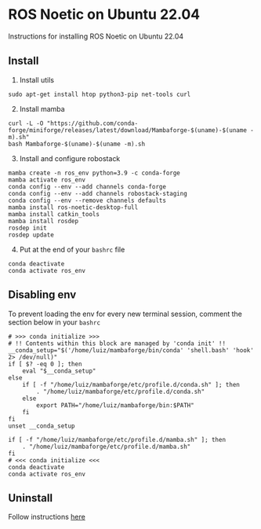 # ROS Noetic on Ubuntu 22.04
Instructions for installing ROS Noetic on Ubuntu 22.04

## Install

1. Install utils
```
sudo apt-get install htop python3-pip net-tools curl
```
2. Install mamba
```
curl -L -O "https://github.com/conda-forge/miniforge/releases/latest/download/Mambaforge-$(uname)-$(uname -m).sh"
bash Mambaforge-$(uname)-$(uname -m).sh
```
3. Install and configure robostack
```
mamba create -n ros_env python=3.9 -c conda-forge
mamba activate ros_env
conda config --env --add channels conda-forge
conda config --env --add channels robostack-staging
conda config --env --remove channels defaults
mamba install ros-noetic-desktop-full
mamba install catkin_tools
mamba install rosdep
rosdep init
rosdep update
```
4. Put at the end of your `bashrc` file
```
conda deactivate
conda activate ros_env
```

## Disabling env

To prevent loading the env for every new terminal session, comment the section below in your `bashrc`
```
# >>> conda initialize >>>
# !! Contents within this block are managed by 'conda init' !!
__conda_setup="$('/home/luiz/mambaforge/bin/conda' 'shell.bash' 'hook' 2> /dev/null)"
if [ $? -eq 0 ]; then
    eval "$__conda_setup"
else
    if [ -f "/home/luiz/mambaforge/etc/profile.d/conda.sh" ]; then
        . "/home/luiz/mambaforge/etc/profile.d/conda.sh"
    else
        export PATH="/home/luiz/mambaforge/bin:$PATH"
    fi
fi
unset __conda_setup

if [ -f "/home/luiz/mambaforge/etc/profile.d/mamba.sh" ]; then
    . "/home/luiz/mambaforge/etc/profile.d/mamba.sh"
fi
# <<< conda initialize <<<
conda deactivate
conda activate ros_env
```

## Uninstall

Follow instructions [here](https://github.com/conda-forge/miniforge#uninstallation)
